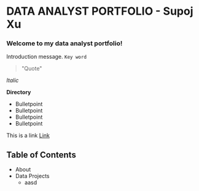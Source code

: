 # DATA ANALYST PORTFOLIO - Supoj Xu

### Welcome to my data analyst portfolio!

Introduction message.
`Key word`
> "Quote"

*Italic*

**Directory**
* Bulletpoint
* Bulletpoint
* Bulletpoint
* Bulletpoint

This is a link [Link](www.google.com)

## Table of Contents

* About
* Data Projects
  * aasd 
